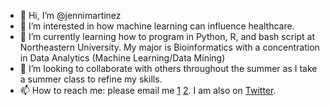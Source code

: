 - 👋 Hi, I’m @jennimartinez
- 👀 I’m interested in how machine learning can influence healthcare. 
- 🌱 I’m currently learning how to program in Python, R, and bash script at Northeastern University. My major is Bioinformatics with a concentration in Data Analytics (Machine Learning/Data Mining)
- 💞️ I’m looking to collaborate with others throughout the summer as I take a summer class to refine my skills.
- 📫 How to reach me: please email me [1](martinez.je@northeastern.edu ) [2](jennijmartinez@gmail.com). I am also on [Twitter](https://twitter.com/_martinezjenn).

<!---
jennimartinez/jennimartinez is a ✨ special ✨ repository because its `README.md` (this file) appears on your GitHub profile.
You can click the Preview link to take a look at your changes.
--->
